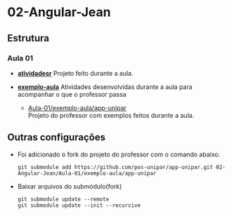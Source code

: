 # 02-Angular-Jean

## Estrutura

### Aula 01

- [**atividadesr**](./Aula-01/atividades/app-unipar/)
    Projeto feito durante a aula.

- [**exemplo-aula**](./Aula-01/exemplo-aula/)
    Atividades desenvolvidas durante a aula para acompanhar o que o professor passa

    - [Aula-01/exemplo-aula/app-unipar](https://github.com/pos-unipar/app-unipar.git)  
        Projeto do professor com exemplos feitos durante a aula.

## Outras configurações

- Foi adicionado o fork do projeto do professor com o comando abaixo.  
    ```
    git submodule add https://github.com/pos-unipar/app-unipar.git 02-Angular-Jean/Aula-01/exemplo-aula/app-unipar
    ```
    
- Baixar arquivos do submódulo(fork)
    ```
    git submodule update --remote
    git submodule update --init --recursive
    ```